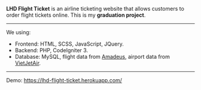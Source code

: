 **LHD Flight Ticket** is an airline ticketing website that allows customers to order flight tickets online. This is my **graduation project**.
***
We using:
* Frontend: HTML, SCSS, JavaScript, JQuery.
* Backend: PHP, CodeIgniter 3.
* Database: MySQL, flight data from [Amadeus](https://developers.amadeus.com/), airport data from [VietJetAir](https://www.vietjetair.com/).
***
Demo: https://lhd-flight-ticket.herokuapp.com/
